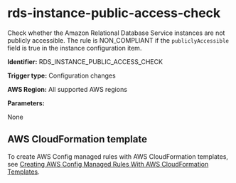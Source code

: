 # rds\-instance\-public\-access\-check<a name="rds-instance-public-access-check"></a>

Check whether the Amazon Relational Database Service instances are not publicly accessible\. The rule is NON\_COMPLIANT if the `publiclyAccessible` field is true in the instance configuration item\.

**Identifier:** RDS\_INSTANCE\_PUBLIC\_ACCESS\_CHECK

**Trigger type:** Configuration changes

**AWS Region:** All supported AWS regions

**Parameters:**

None  

## AWS CloudFormation template<a name="w76aac11c31c17b7d385c15"></a>

To create AWS Config managed rules with AWS CloudFormation templates, see [Creating AWS Config Managed Rules With AWS CloudFormation Templates](aws-config-managed-rules-cloudformation-templates.md)\.